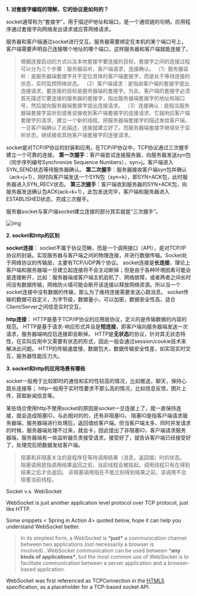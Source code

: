 

**1. 对套接字编程的理解，它的协议是如何的？**

socket通常称为“套接字”，用于描述IP地址和端口，是一个通信链的句柄。应用程序通过套接字向网络发出请求或应答网络请求。

服务器和客户端通过socket进行交互。服务器需要绑定在本机的某个端口号上，客户端需要声明自己连接哪个地址的哪个端口，这样服务器和客户端就能连接了。

> 根据连接启动的方式以及本地套接字要连接的目标，套接字之间的连接过程可以分为三个步骤：服务器监听，客户端请求，连接确认。
> （1）服务器监听：是服务器端套接字并不定位具体的客户端套接字，而是处于等待连接的状态，实时监控网络状态。
> （2）客户端请求：是指由客户端的套接字提出连接请求，要连接的目标是服务器端的套接字。为此，客户端的套接字必须首先描述它要连接的服务器的套接字，指出服务器端套接字的地址和端口号，然后就向服务器端套接字提出连接请求。
> （3）连接确认：是指当服务器端套接字监听到或者说接收到客户端套接字的连接请求，它就响应客户端套接字的请求，建立一个新的线程，把服务器端套接字的描述发给客户端，一旦客户端确认了此描述，连接就建立好了。而服务器端套接字继续处于监听状态，继续接收其他客户端套接字的连接请求。

socket是对TCP/IP协议的封装和应用。在TCP/IP协议中，TCP协议通过三次握手建立一个可靠的连接。
**第一次握手**：客户端尝试连接服务器，向服务器发送syn包（同步序列编号Synchronize Sequence Numbers），syn=j，客户端进入SYN_SEND状态等待服务器确认。
**第二次握手**：服务器接收客户端syn包并确认（ack=j+1），同时向客户端发送一个SYN包（syn=k），即SYN+ACK包，此时服务器进入SYN_RECV状态。
**第三次握手**：客户端收到服务器的SYN+ACK包，向服务器发送确认包ACK(ack=k+1），此包发送完毕，客户端和服务器进入ESTABLISHED状态，完成三次握手。

服务器socket与客户端socket建立连接的部分其实就是“三次握手”。

![img](https://img-blog.csdn.net/20150510153905472)

**2. socket和http的区别**

**socket连接**：
socket不属于协议范畴，而是一个调用接口（API），是对TCP/IP协议的封装。实现服务器与客户端之间的物理连接，并进行数据传输。Socket处于网络协议的传输层，主要有TCP/UDP两个协议。
socket连接是**长连接**，理论上客户端和服务器端一旦建立起连接将不会主动断掉；但是由于各种环境因素可能会是连接断开，比如：服务器端或客户端主机宕机了、网络故障，或者两者之间长时间没有数据传输，网络防火墙可能会断开该连接以释放网络资源。所以当一个socket连接中没有数据的传输，那么为了维持连接需要发送心跳消息。
socket传输的数据可自定义，为字节级，数据量小，可以加密，数据安全性高，适合Client/Server之间信息实时交互。

**http连接**：
HTTP是基于TCP/IP协议的应用层协议，定义的是传输数据的内容的规范。
HTTP是基于请求-响应形式并且是**短连接**，即客户端向服务器端发送一次请求，服务器端响应后连接即会断掉。
HTTP是**无状态**的协议，针对其无状态特性，在实际应用中又需要有状态的形式，因此一般会通过session/cookie技术来解决此问题。
HTTP的传输速度慢，数据包大，数据传输安全性差，如实现实时交互，服务器性能压力大。

**3. socket和http的应用场景有哪些**

socket一般用于比较即时的通信和实时性较高的情况，比如推送，聊天，保持心跳长连接等；
http一般用于实时性要求不那么高的情况，比如信息反馈，图片上传，获取新闻信息等。

某些场合使用http不使用socket的原因是socket一旦连接上了，就一直保持连接，就会造成阻塞IO，与此相对的的，还有非阻塞IO。
阻塞IO是指客户端请求服务器端，服务器端进行处理后，返回值给客户端。但当客户端太多、同时并发请求的时候，服务器端处理不过来，就会卡，因此提出了非阻塞IO，客户端请求服务器端，服务器端有一些监听器负责接受请求，接受好了，就告诉客户端已经接受好了，处理完后把数据发给客户端。

> 阻塞和非阻塞关注的是程序在等待调用结果（消息，返回值）时的状态。
> 阻塞调用是指调用结果返回之前，当前线程会被挂起。调用线程只有在得到结果之后才会返回。
> 非阻塞调用指在不能立刻得到结果之前，该调用不会阻塞当前线程。



Socket v.s. WebSocket

WebSocket is just another application level protocol over TCP protocol, just like HTTP.

Some snippets < Spring in Action 4> quoted below, hope it can help you understand WebSocket better.

> In its simplest form, a WebSocket is ***just\*** a communication channel between two applications (not necessarily a browser is involved)...WebSocket communication can be used between ***any kinds of applications\***, but the most common use of WebSocket is to facilitate communication between a server application and a browser-based application.

WebSocket was first referenced as TCPConnection in the [HTML5](https://en.wikipedia.org/wiki/HTML5) specification, as a placeholder for a TCP-based socket API.